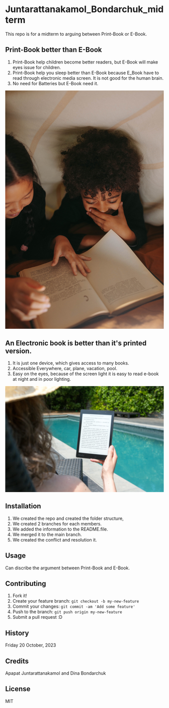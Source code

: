 # Juntarattanakamol_Bondarchuk_midterm
This repo is for a midterm to arguing between Print-Book or E-Book.


## Print-Book better than E-Book
1. Print-Book help children become better readers, but E-Book will make eyes issue for children.
2. Print-Book help you sleep better than E-Book because E_Book have to read through electronic media screen. It is not good for the human brain.
3. No need for Batteries but E-Book need it.

![print-book photo](images/pexels-yaroslav-shuraev-5608541.jpg)

## An Electronic book is better than it's printed version.

1. It is just one device, which gives access to many books.
2. Accessible Everywhere, car, plane, vacation, pool.
3. Easy on the eyes, because of the screen light it is easy to read e-book at night and in poor lighting.

![e-book photo](images/pexels-perfecto-capucine-1247527.jpg)

## Installation

1. We created the repo and created the folder structure,
2. We created 2 branches for each members.
3. We added the information to the README.file.
4. We merged it to the main branch.
5. We created the conflict and resolution it.


## Usage

Can discribe the argument between Print-Book and E-Book.


## Contributing

1. Fork it!
2. Create your feature branch: `git checkout -b my-new-feature`
3. Commit your changes: `git commit -am 'Add some feature'`
4. Push to the branch: `git push origin my-new-feature`
5. Submit a pull request :D


## History

Friday 20 October, 2023

## Credits

Apapat Juntarattanakamol and Dina Bondarchuk


## License

MIT
